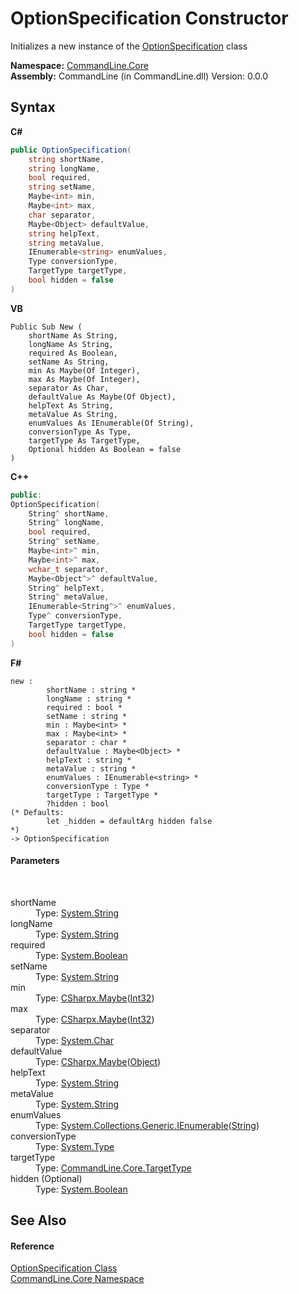 # OptionSpecification Constructor 
 

Initializes a new instance of the <a href="T_CommandLine_Core_OptionSpecification">OptionSpecification</a> class

**Namespace:**&nbsp;<a href="N_CommandLine_Core">CommandLine.Core</a><br />**Assembly:**&nbsp;CommandLine (in CommandLine.dll) Version: 0.0.0

## Syntax

**C#**<br />
``` C#
public OptionSpecification(
	string shortName,
	string longName,
	bool required,
	string setName,
	Maybe<int> min,
	Maybe<int> max,
	char separator,
	Maybe<Object> defaultValue,
	string helpText,
	string metaValue,
	IEnumerable<string> enumValues,
	Type conversionType,
	TargetType targetType,
	bool hidden = false
)
```

**VB**<br />
``` VB
Public Sub New ( 
	shortName As String,
	longName As String,
	required As Boolean,
	setName As String,
	min As Maybe(Of Integer),
	max As Maybe(Of Integer),
	separator As Char,
	defaultValue As Maybe(Of Object),
	helpText As String,
	metaValue As String,
	enumValues As IEnumerable(Of String),
	conversionType As Type,
	targetType As TargetType,
	Optional hidden As Boolean = false
)
```

**C++**<br />
``` C++
public:
OptionSpecification(
	String^ shortName, 
	String^ longName, 
	bool required, 
	String^ setName, 
	Maybe<int>^ min, 
	Maybe<int>^ max, 
	wchar_t separator, 
	Maybe<Object^>^ defaultValue, 
	String^ helpText, 
	String^ metaValue, 
	IEnumerable<String^>^ enumValues, 
	Type^ conversionType, 
	TargetType targetType, 
	bool hidden = false
)
```

**F#**<br />
``` F#
new : 
        shortName : string * 
        longName : string * 
        required : bool * 
        setName : string * 
        min : Maybe<int> * 
        max : Maybe<int> * 
        separator : char * 
        defaultValue : Maybe<Object> * 
        helpText : string * 
        metaValue : string * 
        enumValues : IEnumerable<string> * 
        conversionType : Type * 
        targetType : TargetType * 
        ?hidden : bool 
(* Defaults:
        let _hidden = defaultArg hidden false
*)
-> OptionSpecification
```


#### Parameters
&nbsp;<dl><dt>shortName</dt><dd>Type: <a href="https://docs.microsoft.com/dotnet/api/system.string" target="_blank">System.String</a><br /></dd><dt>longName</dt><dd>Type: <a href="https://docs.microsoft.com/dotnet/api/system.string" target="_blank">System.String</a><br /></dd><dt>required</dt><dd>Type: <a href="https://docs.microsoft.com/dotnet/api/system.boolean" target="_blank">System.Boolean</a><br /></dd><dt>setName</dt><dd>Type: <a href="https://docs.microsoft.com/dotnet/api/system.string" target="_blank">System.String</a><br /></dd><dt>min</dt><dd>Type: <a href="T_CSharpx_Maybe_1">CSharpx.Maybe</a>(<a href="https://docs.microsoft.com/dotnet/api/system.int32" target="_blank">Int32</a>)<br /></dd><dt>max</dt><dd>Type: <a href="T_CSharpx_Maybe_1">CSharpx.Maybe</a>(<a href="https://docs.microsoft.com/dotnet/api/system.int32" target="_blank">Int32</a>)<br /></dd><dt>separator</dt><dd>Type: <a href="https://docs.microsoft.com/dotnet/api/system.char" target="_blank">System.Char</a><br /></dd><dt>defaultValue</dt><dd>Type: <a href="T_CSharpx_Maybe_1">CSharpx.Maybe</a>(<a href="https://docs.microsoft.com/dotnet/api/system.object" target="_blank">Object</a>)<br /></dd><dt>helpText</dt><dd>Type: <a href="https://docs.microsoft.com/dotnet/api/system.string" target="_blank">System.String</a><br /></dd><dt>metaValue</dt><dd>Type: <a href="https://docs.microsoft.com/dotnet/api/system.string" target="_blank">System.String</a><br /></dd><dt>enumValues</dt><dd>Type: <a href="https://docs.microsoft.com/dotnet/api/system.collections.generic.ienumerable-1" target="_blank">System.Collections.Generic.IEnumerable</a>(<a href="https://docs.microsoft.com/dotnet/api/system.string" target="_blank">String</a>)<br /></dd><dt>conversionType</dt><dd>Type: <a href="https://docs.microsoft.com/dotnet/api/system.type" target="_blank">System.Type</a><br /></dd><dt>targetType</dt><dd>Type: <a href="T_CommandLine_Core_TargetType">CommandLine.Core.TargetType</a><br /></dd><dt>hidden (Optional)</dt><dd>Type: <a href="https://docs.microsoft.com/dotnet/api/system.boolean" target="_blank">System.Boolean</a><br /></dd></dl>

## See Also


#### Reference
<a href="T_CommandLine_Core_OptionSpecification">OptionSpecification Class</a><br /><a href="N_CommandLine_Core">CommandLine.Core Namespace</a><br />